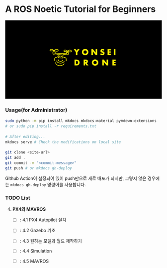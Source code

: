 # A ROS Noetic Tutorial for Beginners

![Title](./assets/banner_test_yonseidrone.png)

### Usage(for Administrator)
```bash
sudo python -m pip install mkdocs mkdocs-material pymdown-extensions
# or sudo pip install -r requirements.txt

# After editing...
mkdocs serve # Check the modifications on local site

git clone <site-url>
git add .
git commit -m "<commit-message>"
git push # or mkdocs gh-deploy
```
Github Action이 설정되어 있어 push만으로 새로 배포가 되지만, 그렇지 않은 경우에는 `mkdocs gh-deploy` 명령어를 사용합니다.

### TODO List

4. **PX4와 MAVROS**

	- [ ] : 4.1 PX4 Autopilot 설치

	- [ ] : 4.2 Gazebo 기초

	- [ ] : 4.3 원하는 모델과 월드 제작하기

	- [ ] : 4.4 Simulation

	- [ ] : 4.5 MAVROS
